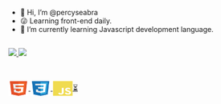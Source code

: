 - 👋 Hi, I’m @percyseabra
- 😜 Learning front-end daily.
- 🌱 I’m currently learning Javascript development language.

##

<div>
  <a href="https://github.com/percyseabra">
  <img height="180em" src="https://github-readme-stats.vercel.app/api?username=percyseabra&show_icons=true&theme=dark&include_all_commits=true&count_private=true"/>
  <img height="180em" src="https://github-readme-stats.vercel.app/api/top-langs/?username=percyseabra&layout=compact&langs_count=7&theme=dark"/>
</div>

##
  
<div style="display: inline_block"><br>
  <img align="center" alt="Percy-HTML" height="30" width="40" src="https://raw.githubusercontent.com/devicons/devicon/master/icons/html5/html5-original.svg">
  <img align="center" alt="Percy-CSS" height="30" width="40" src="https://raw.githubusercontent.com/devicons/devicon/master/icons/css3/css3-original.svg">
  <img align="center" alt="Percy-JS" height="30" width="40" src="https://raw.githubusercontent.com/devicons/devicon/master/icons/javascript/javascript-plain.svg">⏳
</div>
